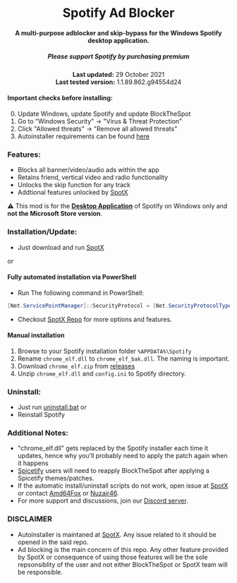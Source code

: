 <center>
    <h1 align="center">Spotify Ad Blocker</h1>
    <h4 align="center">A multi-purpose adblocker and skip-bypass for the <strong>Windows</strong> Spotify desktop application.</h4>
    <h5 align="center">Please support Spotify by purchasing premium</h5>
    <p align="center">
        <strong>Last updated:</strong> 29 October 2021<br>
        <strong>Last tested version:</strong> 1.1.89.862.g94554d24
    </p> 
</center>

#### Important checks before installing:

0. Update Windows, update Spotify and update BlockTheSpot
1. Go to "Windows Security" -> "Virus & Threat Protection"
2. Click "Allowed threats" -> "Remove all allowed threats"
3. Autoinstaller requirements can be found [here](https://github.com/amd64fox/SpotX#system-requirements)

### Features:

- Blocks all banner/video/audio ads within the app
- Retains friend, vertical video and radio functionality
- Unlocks the skip function for any track
- Addtional features unlocked by [SpotX](https://github.com/amd64fox/SpotX#features)

:warning: This mod is for the [**Desktop Application**](https://www.spotify.com/download/windows/) of Spotify on Windows only and **not the Microsoft Store version**.

### Installation/Update:

- Just download and run [SpotX](https://raw.githack.com/mrpond/BlockTheSpot/master/SpotXBasic.bat)

or

#### Fully automated installation via PowerShell

- Run The following command in PowerShell:

```ps1
[Net.ServicePointManager]::SecurityProtocol = [Net.SecurityProtocolType]::Tls12; iex "& { $((iwr -useb 'https://raw.githubusercontent.com/amd64fox/SpotX/main/Install.ps1').Content) } -confirm_uninstall_ms_spoti -confirm_spoti_recomended_over -podcasts_on -cache_off -block_update_off -exp_standart -hide_col_icon_off -start_spoti"
```

- Checkout [SpotX Repo](https://github.com/amd64fox/SpotX) for more options and features.

#### Manual installation

1. Browse to your Spotify installation folder `%APPDATA%\Spotify`
2. Rename `chrome_elf.dll` to `chrome_elf_bak.dll`. The naming is important.
3. Download `chrome_elf.zip` from [releases](https://github.com/mrpond/BlockTheSpot/releases)
4. Unzip `chrome_elf.dll` and `config.ini` to Spotify directory.

### Uninstall:

- Just run [uninstall.bat](https://github.com/mrpond/BlockTheSpot/master/Uninstall.bat)
  or
- Reinstall Spotify

### Additional Notes:

- "chrome_elf.dll" gets replaced by the Spotify installer each time it updates, hence why you'll probably need to apply the patch again when it happens
- [Spicetify](https://github.com/Toshiro-96) users will need to reapply BlockTheSpot after applying a Spicetify themes/patches.
- If the automatic install/uninstall scripts do not work, open issue at [SpotX](https://github.com/amd64fox/SpotX) or contact [Amd64Fox](https://github.com/amd64fox) or [Nuzair46](https://github.com/Nuzair46).
- For more support and discussions, join our [Discord server](https://discord.gg/p43cusgUPm).

### DISCLAIMER

- Autoinstaller is maintaned at [SpotX](https://github.com/amd64fox/SpotX). Any issue related to it should be opened in the said repo. 
- Ad blocking is the main concern of this repo. Any other feature provided by SpotX or consequence of using those features will be the sole repsonsiblity of the user and not either BlockTheSpot or SpotX team will be responsible.
